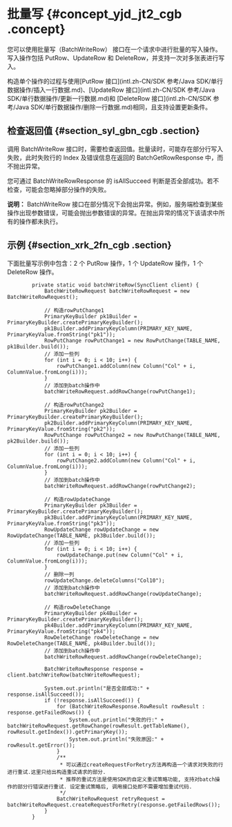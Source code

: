 # 批量写 {#concept_yjd_jt2_cgb .concept}

您可以使用批量写（BatchWriteRow） 接口在一个请求中进行批量的写入操作。写入操作包括 PutRow、UpdateRow 和 DeleteRow，并支持一次对多张表进行写入。

构造单个操作的过程与使用[PutRow 接口](intl.zh-CN/SDK 参考/Java SDK/单行数据操作/插入一行数据.md)、[UpdateRow 接口](intl.zh-CN/SDK 参考/Java SDK/单行数据操作/更新一行数据.md)和 [DeleteRow 接口](intl.zh-CN/SDK 参考/Java SDK/单行数据操作/删除一行数据.md)相同，且支持设置更新条件。

## 检查返回值 {#section_syl_gbn_cgb .section}

调用 BatchWriteRow 接口时，需要检查返回值。批量读时，可能存在部分行写入失败，此时失败行的 Index 及错误信息在返回的 BatchGetRowResponse 中，而不抛出异常。

您可通过 BatchWriteRowResponse 的 isAllSucceed 判断是否全部成功。若不检查，可能会忽略掉部分操作的失败。

**说明：** BatchWriteRow 接口在部分情况下会抛出异常。例如，服务端检查到某些操作出现参数错误，可能会抛出参数错误的异常。在抛出异常的情况下该请求中所有的操作都未执行。

## 示例 {#section_xrk_2fn_cgb .section}

下面批量写示例中包含：2 个 PutRow 操作，1 个 UpdateRow 操作，1 个 DeleteRow 操作。

```language-java
        private static void batchWriteRow(SyncClient client) {
            BatchWriteRowRequest batchWriteRowRequest = new BatchWriteRowRequest();

            // 构造rowPutChange1
            PrimaryKeyBuilder pk1Builder = PrimaryKeyBuilder.createPrimaryKeyBuilder();
            pk1Builder.addPrimaryKeyColumn(PRIMARY_KEY_NAME, PrimaryKeyValue.fromString("pk1"));
            RowPutChange rowPutChange1 = new RowPutChange(TABLE_NAME, pk1Builder.build());
            // 添加一些列
            for (int i = 0; i < 10; i++) {
                rowPutChange1.addColumn(new Column("Col" + i, ColumnValue.fromLong(i)));
            }
            // 添加到batch操作中
            batchWriteRowRequest.addRowChange(rowPutChange1);

            // 构造rowPutChange2
            PrimaryKeyBuilder pk2Builder = PrimaryKeyBuilder.createPrimaryKeyBuilder();
            pk2Builder.addPrimaryKeyColumn(PRIMARY_KEY_NAME, PrimaryKeyValue.fromString("pk2"));
            RowPutChange rowPutChange2 = new RowPutChange(TABLE_NAME, pk2Builder.build());
            // 添加一些列
            for (int i = 0; i < 10; i++) {
                rowPutChange2.addColumn(new Column("Col" + i, ColumnValue.fromLong(i)));
            }
            // 添加到batch操作中
            batchWriteRowRequest.addRowChange(rowPutChange2);

            // 构造rowUpdateChange
            PrimaryKeyBuilder pk3Builder = PrimaryKeyBuilder.createPrimaryKeyBuilder();
            pk3Builder.addPrimaryKeyColumn(PRIMARY_KEY_NAME, PrimaryKeyValue.fromString("pk3"));
            RowUpdateChange rowUpdateChange = new RowUpdateChange(TABLE_NAME, pk3Builder.build());
            // 添加一些列
            for (int i = 0; i < 10; i++) {
                rowUpdateChange.put(new Column("Col" + i, ColumnValue.fromLong(i)));
            }
            // 删除一列
            rowUpdateChange.deleteColumns("Col10");
            // 添加到batch操作中
            batchWriteRowRequest.addRowChange(rowUpdateChange);

            // 构造rowDeleteChange
            PrimaryKeyBuilder pk4Builder = PrimaryKeyBuilder.createPrimaryKeyBuilder();
            pk4Builder.addPrimaryKeyColumn(PRIMARY_KEY_NAME, PrimaryKeyValue.fromString("pk4"));
            RowDeleteChange rowDeleteChange = new RowDeleteChange(TABLE_NAME, pk4Builder.build());
            // 添加到batch操作中
            batchWriteRowRequest.addRowChange(rowDeleteChange);

            BatchWriteRowResponse response = client.batchWriteRow(batchWriteRowRequest);

            System.out.println("是否全部成功:" + response.isAllSucceed());
            if (!response.isAllSucceed()) {
                for (BatchWriteRowResponse.RowResult rowResult : response.getFailedRows()) {
                    System.out.println("失败的行:" + batchWriteRowRequest.getRowChange(rowResult.getTableName(), rowResult.getIndex()).getPrimaryKey());
                    System.out.println("失败原因:" + rowResult.getError());
                }
                /**
                 * 可以通过createRequestForRetry方法再构造一个请求对失败的行进行重试.这里只给出构造重试请求的部分.
                 * 推荐的重试方法是使用SDK的自定义重试策略功能, 支持对batch操作的部分行错误进行重试. 设定重试策略后, 调用接口处即不需要增加重试代码.
                 */
                BatchWriteRowRequest retryRequest = batchWriteRowRequest.createRequestForRetry(response.getFailedRows());
            }
        }

```

